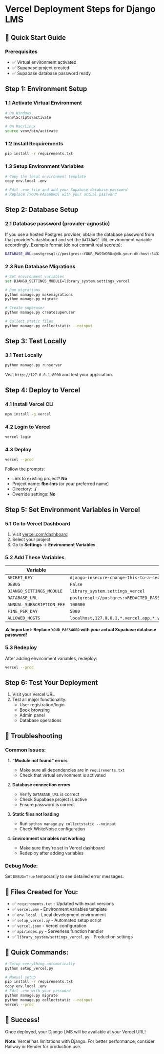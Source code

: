# Vercel Deployment Steps for Django LMS

## 🎯 Quick Start Guide

### Prerequisites
- ✅ Virtual environment activated
- ✅ Supabase project created
- ✅ Supabase database password ready

## Step 1: Environment Setup

### 1.1 Activate Virtual Environment
```bash
# On Windows
venv\Scripts\activate

# On Mac/Linux
source venv/bin/activate
```

### 1.2 Install Requirements
```bash
pip install -r requirements.txt
```

### 1.3 Setup Environment Variables
```bash
# Copy the local environment template
copy env.local .env

# Edit .env file and add your Supabase database password
# Replace [YOUR-PASSWORD] with your actual password
```

## Step 2: Database Setup

### 2.1 Database password (provider-agnostic)
If you use a hosted Postgres provider, obtain the database password from that provider's dashboard and set the `DATABASE_URL` environment variable accordingly. Example format (do not commit real secrets):

```bash
DATABASE_URL=postgresql://postgres:<YOUR_PASSWORD>@db.your-db-host:5432/postgres
```

### 2.3 Run Database Migrations
```bash
# Set environment variables
set DJANGO_SETTINGS_MODULE=library_system.settings_vercel

# Run migrations
python manage.py makemigrations
python manage.py migrate

# Create superuser
python manage.py createsuperuser

# Collect static files
python manage.py collectstatic --noinput
```

## Step 3: Test Locally

### 3.1 Test Locally
```bash
python manage.py runserver
```

Visit `http://127.0.0.1:8000` and test your application.

## Step 4: Deploy to Vercel

### 4.1 Install Vercel CLI
```bash
npm install -g vercel
```

### 4.2 Login to Vercel
```bash
vercel login
```

### 4.3 Deploy
```bash
vercel --prod
```

Follow the prompts:
- Link to existing project? **No**
- Project name: **fbc-lms** (or your preferred name)
- Directory: **./**
- Override settings: **No**

## Step 5: Set Environment Variables in Vercel

### 5.1 Go to Vercel Dashboard
1. Visit [vercel.com/dashboard](https://vercel.com/dashboard)
2. Select your project
3. Go to **Settings** → **Environment Variables**

### 5.2 Add These Variables

| Variable | Value |
|----------|-------|
| `SECRET_KEY` | `django-insecure-change-this-to-a-secure-secret-key-in-production-2024` |
| `DEBUG` | `False` |
| `DJANGO_SETTINGS_MODULE` | `library_system.settings_vercel` |
| `DATABASE_URL` | `postgresql://postgres:<REDACTED_PASSWORD>@db.your-db-host:5432/postgres` |
| `ANNUAL_SUBSCRIPTION_FEE` | `100000` |
| `FINE_PER_DAY` | `5000` |
| `ALLOWED_HOSTS` | `localhost,127.0.0.1,*.vercel.app,*.vercel.app.,vkpbbepkwqenegbkxxli.supabase.co` |

**⚠️ Important: Replace `YOUR_PASSWORD` with your actual Supabase database password!**

### 5.3 Redeploy
After adding environment variables, redeploy:
```bash
vercel --prod
```

## Step 6: Test Your Deployment

1. Visit your Vercel URL
2. Test all major functionality:
   - User registration/login
   - Book browsing
   - Admin panel
   - Database operations

## 🔧 Troubleshooting

### Common Issues:

1. **"Module not found" errors**
   - Make sure all dependencies are in `requirements.txt`
   - Check that virtual environment is activated

2. **Database connection errors**
   - Verify `DATABASE_URL` is correct
   - Check Supabase project is active
   - Ensure password is correct

3. **Static files not loading**
   - Run `python manage.py collectstatic --noinput`
   - Check WhiteNoise configuration

4. **Environment variables not working**
   - Make sure they're set in Vercel dashboard
   - Redeploy after adding variables

### Debug Mode:
Set `DEBUG=True` temporarily to see detailed error messages.

## 📁 Files Created for You:

- ✅ `requirements.txt` - Updated with exact versions
- ✅ `vercel.env` - Environment variables template
- ✅ `env.local` - Local development environment
- ✅ `setup_vercel.py` - Automated setup script
- ✅ `vercel.json` - Vercel configuration
- ✅ `api/index.py` - Serverless function handler
- ✅ `library_system/settings_vercel.py` - Production settings

## 🚀 Quick Commands:

```bash
# Setup everything automatically
python setup_vercel.py

# Manual setup
pip install -r requirements.txt
copy env.local .env
# Edit .env with your password
python manage.py migrate
python manage.py collectstatic --noinput
vercel --prod
```

## 🎉 Success!

Once deployed, your Django LMS will be available at your Vercel URL!

**Note**: Vercel has limitations with Django. For better performance, consider Railway or Render for production use.
